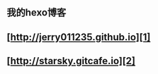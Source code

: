 ## 我的hexo博客
## [http://jerry011235.github.io][1]
## [http://starsky.gitcafe.io][2]


  [1]: http://jerry011235.github.io/
  [2]: http://starsky.gitcafe.io/